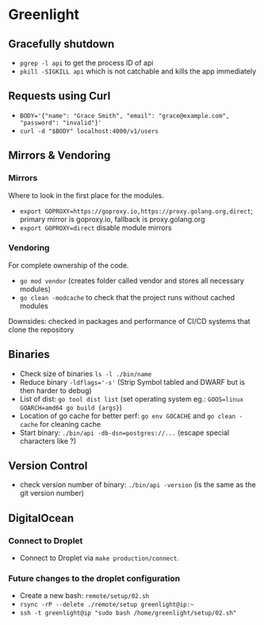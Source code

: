 # Greenlight

## Gracefully shutdown

- `pgrep -l api` to get the process ID of api
- `pkill -SIGKILL api` which is not catchable and kills the app immediately

## Requests using Curl

- `BODY='{"name": "Grace Smith", "email": "grace@example.com", "password": "invalid"}'`
- `curl -d "$BODY" localhost:4000/v1/users`

## Mirrors & Vendoring

### Mirrors

Where to look in the first place for the modules.

- `export GOPROXY=https://goproxy.io,https://proxy.golang.org,direct`; primary mirror is goproxy.io, fallback is proxy.golang.org
- `export GOPROXY=direct` disable module mirrors

### Vendoring

For complete ownership of the code.

- `go mod vendor` (creates folder called vendor and stores all necessary modules)
- `go clean -modcache` to check that the project runs without cached modules

Downsides: checked in packages and performance of CI/CD systems that clone the repository

## Binaries

- Check size of binaries `ls -l ./bin/name`
- Reduce binary `-ldflags='-s'` (Strip Symbol tabled and DWARF but is then harder to debug)
- List of dist: `go tool dist list` (set operating system eg.: `GOOS=linux GOARCH=amd64 go build {args}`)
- Location of go cache for better perf: `go env GOCACHE` and `go clean -cache` for cleaning cache
- Start binary: `./bin/api -db-dsn=postgres://...` (escape special characters like ?)

## Version Control

- check version number of binary: `./bin/api -version` (is the same as the git version number)

## DigitalOcean

### Connect to Droplet

- Connect to Droplet via `make production/connect`.

### Future changes to the droplet configuration

- Create a new bash: `remote/setup/02.sh`
- `rsync -rP --delete ./remote/setup greenlight@ip:~`
- `ssh -t greenlight@ip "sudo bash /home/greenlight/setup/02.sh"`
